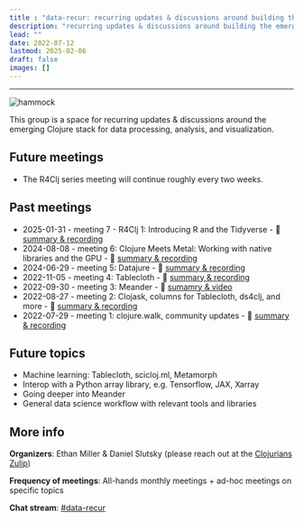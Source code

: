 ```yaml
---
title : "data-recur: recurring updates & discussions around building the emerging data stack"
description: "recurring updates & discussions around building the emerging data stack"
lead: ""
date: 2022-07-12
lastmod: 2025-02-06
draft: false
images: []
---
```


-----------------------------------------------

![hammock](hammock.jpg)

This group is a space for recurring updates & discussions around the emerging Clojure stack for data processing, analysis, and visualization.

## Future meetings

* The R4Clj series meeting will continue roughly every two weeks.

## Past meetings

* 2025-01-31 - meeting 7 - R4Clj 1: Introducing R and the Tidyverse - :movie_camera: [summary & recording](https://clojureverse.org/t/data-recur-meeting-7-r4clj-1-introducing-r-and-the-tidyverse-summary-recording/)
* 2024-08-08 - meeting 6: Clojure Meets Metal: Working with native libraries and the GPU - :movie_camera: [summary & recording](https://clojureverse.org/t/data-recur-meeting-6-clojure-meets-metal-working-with-native-libraries-and-the-gpu-summary-recording/)
* 2024-06-29 - meeting 5: Datajure - :movie_camera: [summary & recording](https://clojureverse.org/t/data-recur-meeting-5-datajure-summary-recording/)
* 2022-11-05 - meeting 4: Tablecloth - :movie_camera: [summary & recording](https://clojureverse.org/t/data-recur-meeting-3-meander-summary-video/)
* 2022-09-30 - meeting 3: Meander - :movie_camera: [sumamry & video](https://clojureverse.org/t/data-recur-meeting-4-tablecloth-summary-video/)
* 2022-08-27 - meeting 2: Clojask, columns for Tablecloth, ds4clj, and more - :movie_camera: [summary & recording](https://clojureverse.org/t/data-recur-meeting-2-clojask-columns-for-tablecloth-summary-video/)
* 2022-07-29 - meeting 1: clojure.walk, community updates - :movie_camera: [summary & recording](https://clojureverse.org/t/data-recur-meeting-1-clojure-walk-community-updates-summary-video/)

## Future topics
- Machine learning: Tablecloth, scicloj.ml, Metamorph
- Interop with a Python array library, e.g. Tensorflow, JAX, Xarray 
- Going deeper into Meander
- General data science workflow with relevant tools and libraries

## More info

**Organizers**: Ethan Miller & Daniel Slutsky (please reach out at the [Clojurians Zulip](https://clojurians.zulipchat.com/))

**Frequency of meetings**: All-hands monthly meetings + ad-hoc meetings on specific topics

**Chat stream**: [#data-recur](https://clojurians.zulipchat.com/#narrow/stream/330726-data-recur)

